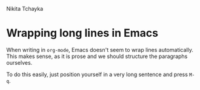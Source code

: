Nikita Tchayka

# Wrapping long lines in Emacs

When writing in `org-mode`, Emacs doesn't seem to wrap lines automatically.
This makes sense, as it is prose and we should structure the paragraphs ourselves.

To do this easily, just position yourself in a very long sentence and press `M-q`.
